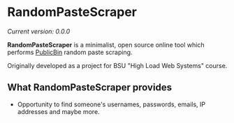 # RandomPasteScraper

*Current version: 0.0.0*

**RandomPasteScraper** is a minimalist, open source online tool which performs [PublicBin](https://en.wikipedia.org/wiki/Pastebin) random paste scraping.


Originally developed as a project for BSU "High Load Web Systems" course.


## What RandomPasteScraper provides


+ Opportunity to find someone's usernames, passwords, emails, IP addresses and maybe more.
